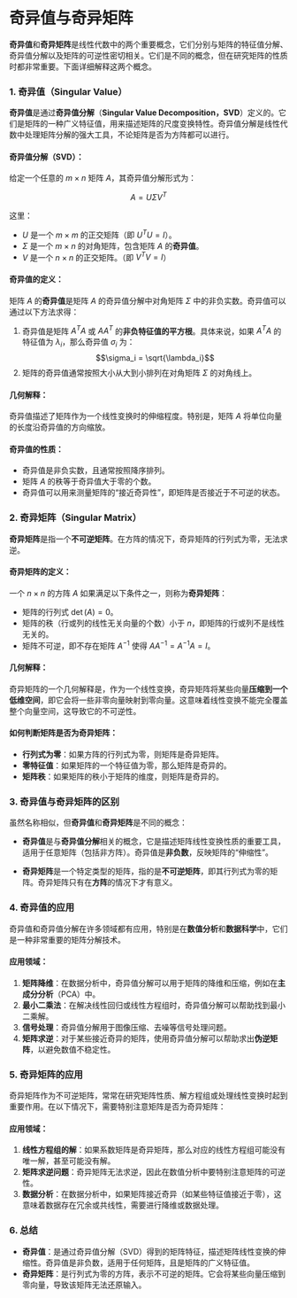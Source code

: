 # 奇异值与奇异矩阵
**奇异值**和**奇异矩阵**是线性代数中的两个重要概念，它们分别与矩阵的特征值分解、奇异值分解以及矩阵的可逆性密切相关。它们是不同的概念，但在研究矩阵的性质时都非常重要。下面详细解释这两个概念。



### 1. **奇异值（Singular Value）**

**奇异值**是通过**奇异值分解**（**Singular Value Decomposition，SVD**）定义的。它们是矩阵的一种广义特征值，用来描述矩阵的尺度变换特性。奇异值分解是线性代数中处理矩阵分解的强大工具，不论矩阵是否为方阵都可以进行。

#### **奇异值分解（SVD）**：
给定一个任意的 $m \times n$ 矩阵 $A$，其奇异值分解形式为：
```math
A = U \Sigma V^T
```
这里：
- $U$ 是一个 $m \times m$ 的正交矩阵（即 $U^T U = I$）。
- $\Sigma$ 是一个 $m \times n$ 的对角矩阵，包含矩阵 $A$ 的**奇异值**。
- $V$ 是一个 $n \times n$ 的正交矩阵。（即 $V^T V = I$）

#### **奇异值的定义**：
矩阵 $A$ 的**奇异值**是矩阵 $A$ 的奇异值分解中对角矩阵 $\Sigma$ 中的非负实数。奇异值可以通过以下方法求得：

1. 奇异值是矩阵 $A^T A$ 或 $A A^T$ 的**非负特征值的平方根**。具体来说，如果 $A^T A$ 的特征值为 $\lambda_i$，那么奇异值 $\sigma_i$ 为：
   $$\sigma_i = \sqrt{\lambda_i}$$
2. 矩阵的奇异值通常按照大小从大到小排列在对角矩阵 $\Sigma$ 的对角线上。

#### **几何解释**：
奇异值描述了矩阵作为一个线性变换时的伸缩程度。特别是，矩阵 $A$ 将单位向量的长度沿奇异值的方向缩放。

#### **奇异值的性质**：
- 奇异值是非负实数，且通常按照降序排列。
- 矩阵 $A$ 的秩等于奇异值大于零的个数。
- 奇异值可以用来测量矩阵的“接近奇异性”，即矩阵是否接近于不可逆的状态。

### 2. **奇异矩阵（Singular Matrix）**

**奇异矩阵**是指一个**不可逆矩阵**。在方阵的情况下，奇异矩阵的行列式为零，无法求逆。

#### **奇异矩阵的定义**：
一个 $n \times n$ 的方阵 $A$ 如果满足以下条件之一，则称为**奇异矩阵**：
- 矩阵的行列式 $\det(A) = 0$。
- 矩阵的秩（行或列的线性无关向量的个数）小于 $n$，即矩阵的行或列不是线性无关的。
- 矩阵不可逆，即不存在矩阵 $A^{-1}$ 使得 $A A^{-1} = A^{-1} A = I$。
  
#### **几何解释**：
奇异矩阵的一个几何解释是，作为一个线性变换，奇异矩阵将某些向量**压缩到一个低维空间**，即它会将一些非零向量映射到零向量。这意味着线性变换不能完全覆盖整个向量空间，这导致它的不可逆性。

#### **如何判断矩阵是否为奇异矩阵**：
- **行列式为零**：如果方阵的行列式为零，则矩阵是奇异矩阵。
- **零特征值**：如果矩阵的一个特征值为零，那么矩阵是奇异的。
- **矩阵秩**：如果矩阵的秩小于矩阵的维度，则矩阵是奇异的。

### 3. **奇异值与奇异矩阵的区别**

虽然名称相似，但**奇异值**和**奇异矩阵**是不同的概念：

- **奇异值**是与**奇异值分解**相关的概念，它是描述矩阵线性变换性质的重要工具，适用于任意矩阵（包括非方阵）。奇异值是**非负数**，反映矩阵的“伸缩性”。
  
- **奇异矩阵**是一个特定类型的矩阵，指的是**不可逆矩阵**，即其行列式为零的矩阵。奇异矩阵只有在**方阵**的情况下才有意义。

### 4. **奇异值的应用**

奇异值和奇异值分解在许多领域都有应用，特别是在**数值分析**和**数据科学**中，它们是一种非常重要的矩阵分解技术。

#### 应用领域：
1. **矩阵降维**：在数据分析中，奇异值分解可以用于矩阵的降维和压缩，例如在**主成分分析**（PCA）中。
2. **最小二乘法**：在解决线性回归或线性方程组时，奇异值分解可以帮助找到最小二乘解。
3. **信号处理**：奇异值分解用于图像压缩、去噪等信号处理问题。
4. **矩阵求逆**：对于某些接近奇异的矩阵，使用奇异值分解可以帮助求出**伪逆矩阵**，以避免数值不稳定性。

### 5. **奇异矩阵的应用**

奇异矩阵作为不可逆矩阵，常常在研究矩阵性质、解方程组或处理线性变换时起到重要作用。在以下情况下，需要特别注意矩阵是否为奇异矩阵：

#### 应用领域：
1. **线性方程组的解**：如果系数矩阵是奇异矩阵，那么对应的线性方程组可能没有唯一解，甚至可能没有解。
2. **矩阵求逆问题**：奇异矩阵无法求逆，因此在数值分析中要特别注意矩阵的可逆性。
3. **数据分析**：在数据分析中，如果矩阵接近奇异（如某些特征值接近于零），这意味着数据存在冗余或共线性，需要进行降维或数据处理。

### 6. **总结**

- **奇异值**：是通过奇异值分解（SVD）得到的矩阵特征，描述矩阵线性变换的伸缩性。奇异值是非负数，适用于任何矩阵，且是矩阵的广义特征值。
- **奇异矩阵**：是行列式为零的方阵，表示不可逆的矩阵。它会将某些向量压缩到零向量，导致该矩阵无法还原输入。

